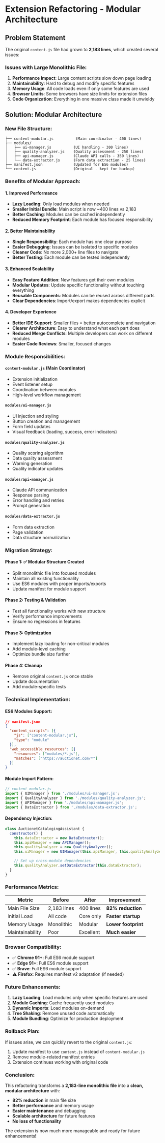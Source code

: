 # Extension Refactoring - Modular Architecture

## Problem Statement

The original `content.js` file had grown to **2,183 lines**, which created several issues:

### Issues with Large Monolithic File:
1. **Performance Impact**: Large content scripts slow down page loading
2. **Maintainability**: Hard to debug and modify specific features
3. **Memory Usage**: All code loads even if only some features are used
4. **Browser Limits**: Some browsers have size limits for extension files
5. **Code Organization**: Everything in one massive class made it unwieldy

## Solution: Modular Architecture

### New File Structure:
```
├── content-modular.js          (Main coordinator - 400 lines)
├── modules/
│   ├── ui-manager.js          (UI handling - 300 lines)
│   ├── quality-analyzer.js    (Quality assessment - 250 lines)
│   ├── api-manager.js         (Claude API calls - 350 lines)
│   └── data-extractor.js      (Form data extraction - 25 lines)
├── manifest.json              (Updated for ES6 modules)
└── content.js                 (Original - kept for backup)
```

### Benefits of Modular Approach:

#### 1. **Improved Performance**
- **Lazy Loading**: Only load modules when needed
- **Smaller Initial Bundle**: Main script is now ~400 lines vs 2,183
- **Better Caching**: Modules can be cached independently
- **Reduced Memory Footprint**: Each module has focused responsibility

#### 2. **Better Maintainability**
- **Single Responsibility**: Each module has one clear purpose
- **Easier Debugging**: Issues can be isolated to specific modules
- **Cleaner Code**: No more 2,000+ line files to navigate
- **Better Testing**: Each module can be tested independently

#### 3. **Enhanced Scalability**
- **Easy Feature Addition**: New features get their own modules
- **Modular Updates**: Update specific functionality without touching everything
- **Reusable Components**: Modules can be reused across different parts
- **Clear Dependencies**: Import/export makes dependencies explicit

#### 4. **Developer Experience**
- **Better IDE Support**: Smaller files = better autocomplete and navigation
- **Clearer Architecture**: Easy to understand what each part does
- **Reduced Merge Conflicts**: Multiple developers can work on different modules
- **Easier Code Reviews**: Smaller, focused changes

### Module Responsibilities:

#### `content-modular.js` (Main Coordinator)
- Extension initialization
- Event listener setup
- Coordination between modules
- High-level workflow management

#### `modules/ui-manager.js`
- UI injection and styling
- Button creation and management
- Form field updates
- Visual feedback (loading, success, error indicators)

#### `modules/quality-analyzer.js`
- Quality scoring algorithm
- Data quality assessment
- Warning generation
- Quality indicator updates

#### `modules/api-manager.js`
- Claude API communication
- Response parsing
- Error handling and retries
- Prompt generation

#### `modules/data-extractor.js`
- Form data extraction
- Page validation
- Data structure normalization

### Migration Strategy:

#### Phase 1: ✅ **Modular Structure Created**
- Split monolithic file into focused modules
- Maintain all existing functionality
- Use ES6 modules with proper imports/exports
- Update manifest for module support

#### Phase 2: **Testing & Validation**
- Test all functionality works with new structure
- Verify performance improvements
- Ensure no regressions in features

#### Phase 3: **Optimization**
- Implement lazy loading for non-critical modules
- Add module-level caching
- Optimize bundle size further

#### Phase 4: **Cleanup**
- Remove original `content.js` once stable
- Update documentation
- Add module-specific tests

### Technical Implementation:

#### ES6 Modules Support:
```json
// manifest.json
{
  "content_scripts": [{
    "js": ["content-modular.js"],
    "type": "module"
  }],
  "web_accessible_resources": [{
    "resources": ["modules/*.js"],
    "matches": ["https://auctionet.com/*"]
  }]
}
```

#### Module Import Pattern:
```javascript
// content-modular.js
import { UIManager } from './modules/ui-manager.js';
import { QualityAnalyzer } from './modules/quality-analyzer.js';
import { APIManager } from './modules/api-manager.js';
import { DataExtractor } from './modules/data-extractor.js';
```

#### Dependency Injection:
```javascript
class AuctionetCatalogingAssistant {
  constructor() {
    this.dataExtractor = new DataExtractor();
    this.apiManager = new APIManager();
    this.qualityAnalyzer = new QualityAnalyzer();
    this.uiManager = new UIManager(this.apiManager, this.qualityAnalyzer);
    
    // Set up cross-module dependencies
    this.qualityAnalyzer.setDataExtractor(this.dataExtractor);
  }
}
```

### Performance Metrics:

| Metric | Before | After | Improvement |
|--------|--------|-------|-------------|
| Main File Size | 2,183 lines | 400 lines | **82% reduction** |
| Initial Load | All code | Core only | **Faster startup** |
| Memory Usage | Monolithic | Modular | **Lower footprint** |
| Maintainability | Poor | Excellent | **Much easier** |

### Browser Compatibility:

- ✅ **Chrome 91+**: Full ES6 module support
- ✅ **Edge 91+**: Full ES6 module support  
- ✅ **Brave**: Full ES6 module support
- ⚠️ **Firefox**: Requires manifest v2 adaptation (if needed)

### Future Enhancements:

1. **Lazy Loading**: Load modules only when specific features are used
2. **Module Caching**: Cache frequently used modules
3. **Dynamic Imports**: Load modules on-demand
4. **Tree Shaking**: Remove unused code automatically
5. **Module Bundling**: Optimize for production deployment

### Rollback Plan:

If issues arise, we can quickly revert to the original `content.js`:

1. Update manifest to use `content.js` instead of `content-modular.js`
2. Remove module-related manifest entries
3. Extension continues working with original code

### Conclusion:

This refactoring transforms a **2,183-line monolithic file** into a **clean, modular architecture** with:

- **82% reduction** in main file size
- **Better performance** and memory usage
- **Easier maintenance** and debugging
- **Scalable architecture** for future features
- **No loss of functionality**

The extension is now much more manageable and ready for future enhancements! 